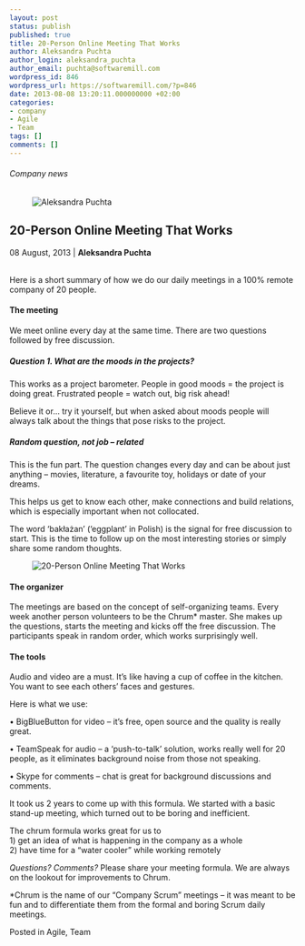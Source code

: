 ```yaml
---
layout: post
status: publish
published: true
title: 20-Person Online Meeting That Works
author: Aleksandra Puchta
author_login: aleksandra_puchta
author_email: puchta@softwaremill.com
wordpress_id: 846
wordpress_url: https://softwaremill.com/?p=846
date: 2013-08-08 13:20:11.000000000 +02:00
categories:
- company
- Agile
- Team
tags: []
comments: []
---
```


<h6>Company news</h6>
<div class="post-header clearfix">
<figure><div class="image"><img src="https://softwaremill.com/wp-content/uploads/2013/04/puchta.jpg" alt="Aleksandra Puchta"></div></figure><div class="title">
<h2 class="font-dark-blue font-normal">20-Person Online Meeting That Works</h2>08 August, 2013 | <b>Aleksandra Puchta</b><br><br>
</div>
</div>
<div class="post-rows">
<div class="text">
<p>Here is a short summary of how we do our daily meetings in a 100% remote company of 20 people.</p>
<h4>The meeting</h4>
<p>We meet online every day at the same time. There are two questions followed by free discussion.</p>
<h5>Question 1. What are the moods in the projects?</h5>
<p>This works as a project barometer. People in good moods = the project is doing great. Frustrated people = watch out, big risk ahead!</p>
<p>Believe it or… try it yourself, but when asked about moods people will always talk about the things that pose risks to the project.</p>
<h5>Random question, not job – related</h5>
<p>This is the fun part. The question changes every day and can be about just anything – movies, literature, a favourite toy, holidays or date of your dreams.</p>
<p>This helps us get to know each other, make connections and build relations, which is especially important when not collocated.</p>
<p>The word ‘bakłażan’ (‘eggplant’ in Polish) is the signal for free discussion to start. This is the time to follow up on the most interesting stories or simply share some random thoughts.</p>
</div>
<figure><img src="https://softwaremill.com/wp-content/uploads/2013/08/chrum-sml-2013.png" alt="20-Person Online Meeting That Works"></figure><div class="text">
<h4>The organizer</h4>
<p>The meetings are based on the concept of self-organizing teams. Every week another person volunteers to be the Chrum* master. She makes up the questions, starts the meeting and kicks off the free discussion. The participants speak in random order, which works surprisingly well.</p>
<h4>The tools</h4>
<p>Audio and video are a must. It’s like having a cup of coffee in the kitchen. You want to see each others’ faces and gestures.</p>
<p>Here is what we use:</p>
<p>• BigBlueButton for video – it’s free, open source and the quality is really great.</p>
<p>• TeamSpeak for audio – a ‘push-to-talk’ solution, works really well for 20 people, as it eliminates background noise from those not speaking.</p>
<p>• Skype for comments – chat is great for background discussions and comments.</p>
<p>It took us 2 years to come up with this formula. We started with a basic stand-up meeting, which turned out to be boring and inefficient.</p>
<p>The chrum formula works great for us to<br>1) get an idea of what is happening in the company as a whole<br>2) have time for a “water cooler” while working remotely </p>
</div>
<div class="text">
<p><em>Questions? Comments?</em> Please share your meeting formula. We are always on the lookout for improvements to Chrum.</p>
<p>*Chrum is the name of our “Company Scrum” meetings – it was meant to be fun and to differentiate them from the formal and boring Scrum daily meetings.</p>
</div>
</div>
<div class="post-footer">Posted in Agile, Team</div>
